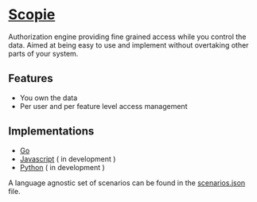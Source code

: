 # [Scopie](https://scopie.dev/)

Authorization engine providing fine grained access while you control the data.
Aimed at being easy to use and implement without overtaking other parts of your system.

## Features

* You own the data
* Per user and per feature level access management

## Implementations

* [Go](https://github.com/miniscruff/scopie-go)
* [Javascript](https://github.com/miniscruff/scopie-js) ( in development )
* [Python](https://github.com/miniscruff/scopie-py) ( in development )

A language agnostic set of scenarios can be found in the [scenarios.json](./scenarios.json) file.

